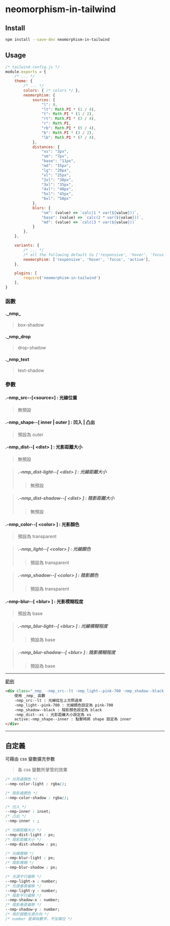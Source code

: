 # neomorphism-in-tailwind

## Install
```bash
npm install --save-dev neomorphism-in-tailwind
```

## Usage
```js
/* tailwind.config.js */
module.exports = {
	/* ... */
	theme: {
		/* ... */
		colors: { /* colors */ },
		neomorphism: {
			sources: {
				"l": 0,
				"lt": Math.PI * (1 / 4),
				"t": Math.PI * (1 / 2),
				"rt": Math.PI * (3 / 4),
				"r": Math.PI,
				"rb": Math.PI * (5 / 4),
				"b": Math.PI * (3 / 2),
				"lb": Math.PI * (7 / 4),
			},
			distances: {
				"xs": "3px",
				"sm": "7px",
				"base": "11px",
				"md": "15px",
				"lg": "20px",
				"xl": "25px",
				"2xl": "30px",
				"3xl": "35px",
				"4xl": "40px",
				"5xl": "45px",
				"6xl": "50px"
			},
			blurs: {
				"sm": (value) => `calc(1 * var(${value}))`,
				"base": (value) => `calc(2 * var(${value}))`,
				"md": (value) => `calc(3 * var(${value}))`
			}
		},
	},

	variants: { 
		/* ... */
		/* all the following default to ['responsive', 'hover', 'focus', 'active'] */
		neomorphism: ['responsive', 'hover', 'focus', 'active'],
	},

	plugins: [
		require('neomorphism-in-tailwind')
	],
}
```
### 函數

#### ._nmp\_
> box-shadow
#### ._nmp_drop
> drop-shadow
#### ._nmp_text
> text-shadow

### 參數

#### .-nmp_src-\-[<source\>] : 光線位置
> 無預設

#### .-nmp_shape-\-[ inner | outer ] : 凹入 | 凸出
> 預設為 outer

#### .-nmp_dist-\-[ <dist\> ] : 光影距離大小
> 無預設

>##### .-nmp_dist-light-\-[ <dist\> ] : 光線距離大小
>> 無預設

>##### .-nmp_dist-shadow-\-[ <dist\> ] : 陰影距離大小
>> 無預設

#### .-nmp_color-\-[ <color\> ] : 光影顏色
> 預設為 transparent  

> ##### .-nmp_light-\-[ <color\> ] : 光線顏色
>> 預設為 transparent 

> ##### .-nmp_shadow-\-[ <color\> ] : 陰影顏色
>> 預設為 transparent  

#### .-nmp-blur-\-[ <blur\> ] : 光影模糊程度
> 預設為 base

> ##### .-nmp_blur-light-\-[ <blur\> ] : 光線模糊程度
>> 預設為 base

> ##### .-nmp_blur-shadow-\-[ <blur\> ] : 陰影模糊程度
>> 預設為 base
---

[範例](https://toonnyy8.github.io/neomorphism-in-tailwind/)

```html
<div class="_nmp_ -nmp_src--lt -nmp_light--pink-700 -nmp_shadow--black -nmp_dist--xs active:-nmp_shape--inner">
    使用 _nmp_ 函數
    -nmp_src--lt : 光線從左上方照過來
    -nmp_light--pink-700 : 光線顏色設定為 pink-700
    -nmp_shadow--black : 陰影顏色設定為 black
    -nmp_dist--xs : 光影距離大小設定為 xs
    active:-nmp_shape--inner : 點擊時將 shape 設定為 inner
</div>
```

---

## 自定義

可藉由 css 變數擴充參數
> 各 css 變數所掌管的效果
```css
/* 光亮處顏色 */
--nmp-color-light : rgba();

/* 陰影處顏色 */
--nmp-color-shadow : rgba();

/* 凹入 */
--nmp-inner : inset;
/* 凸出 */
--nmp-inner : ;

/* 光線距離大小 */
--nmp-dist-light : px;
/* 陰影距離大小 */
--nmp-dist-shadow : px;

/* 光線模糊 */
--nmp-blur-light : px;
/* 陰影模糊 */
--nmp-blur-shadow : px;

/* 光源平行偏移 */
--nmp-light-x : number;
/* 光源垂直偏移 */
--nmp-light-y : number;
/* 陰影平行偏移 */
--nmp-shadow-x : number;
/* 陰影垂直偏移 */
--nmp-shadow-y : number;
/* 用於調整光源方向 */
/* number 是單純數字，不加單位 */
```

